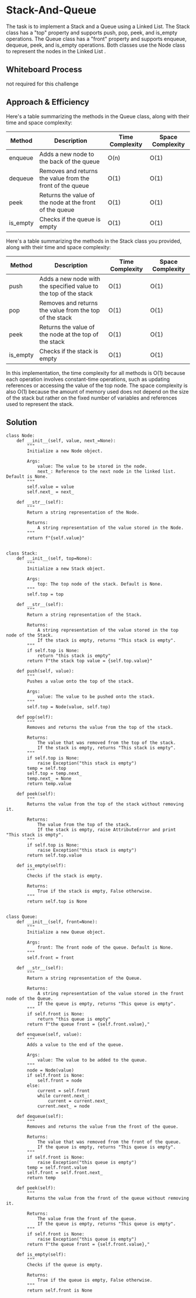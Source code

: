 # Stack-And-Queue
The task is to implement a Stack and a Queue using a Linked List. 
The Stack class has a "top" property and supports push, pop, peek, and is_empty operations. 
The Queue class has a "front" property and supports enqueue, dequeue, peek, and is_empty operations. 
Both classes use the Node class to represent the nodes in the Linked List .

## Whiteboard Process
not required for this challenge

## Approach & Efficiency
Here's a table summarizing the methods in the Queue class, along with their time and space complexity:

| Method   | Description                                                  | Time Complexity | Space Complexity |
|----------|--------------------------------------------------------------|-----------------|------------------|
| enqueue  | Adds a new node to the back of the queue                     | O(n)            | O(1)             |
| dequeue  | Removes and returns the value from the front of the queue    | O(1)            | O(1)             |
| peek     | Returns the value of the node at the front of the queue      | O(1)            | O(1)             |
| is_empty | Checks if the queue is empty                                 | O(1)            | O(1)             |

Here's a table summarizing the methods in the Stack class you provided, along with their time and space complexity:

| Method   | Description                                                  | Time Complexity | Space Complexity |
|----------|--------------------------------------------------------------|-----------------|------------------|
| push     | Adds a new node with the specified value to the top of the stack | O(1)            | O(1)             |
| pop      | Removes and returns the value from the top of the stack       | O(1)            | O(1)             |
| peek     | Returns the value of the node at the top of the stack         | O(1)            | O(1)             |
| is_empty | Checks if the stack is empty                                  | O(1)            | O(1)             |

In this implementation, the time complexity for all methods is O(1) because each operation involves constant-time operations, such as updating references or accessing the value of the top node.
The space complexity is also O(1) because the amount of memory used does not depend on the size of the stack but rather on the fixed number of variables and references used to represent the stack.

## Solution
```
class Node:
    def __init__(self, value, next_=None):
        """
        Initialize a new Node object.

        Args:
            value: The value to be stored in the node.
            next_: Reference to the next node in the linked list. Default is None.
        """
        self.value = value
        self.next_ = next_

    def __str__(self):
        """
        Return a string representation of the Node.

        Returns:
            A string representation of the value stored in the Node.
        """
        return f"{self.value}"


class Stack:
    def __init__(self, top=None):
        """
        Initialize a new Stack object.

        Args:
            top: The top node of the stack. Default is None.
        """
        self.top = top

    def __str__(self):
        """
        Return a string representation of the Stack.

        Returns:
            A string representation of the value stored in the top node of the Stack.
            If the stack is empty, returns "This stack is empty".
        """
        if self.top is None:
            return "this stack is empty"
        return f"the stack top value = {self.top.value}"

    def push(self, value):
        """
        Pushes a value onto the top of the stack.

        Args:
            value: The value to be pushed onto the stack.
        """
        self.top = Node(value, self.top)

    def pop(self):
        """
        Removes and returns the value from the top of the stack.

        Returns:
            The value that was removed from the top of the stack.
            If the stack is empty, returns "This stack is empty".
        """
        if self.top is None:
            raise Exception("this stack is empty")
        temp = self.top
        self.top = temp.next_
        temp.next_ = None
        return temp.value

    def peek(self):
        """
        Returns the value from the top of the stack without removing it.

        Returns:
            The value from the top of the stack.
            If the stack is empty, raise AttributeError and print "This stack is empty".
        """
        if self.top is None:
            raise Exception("this stack is empty")
        return self.top.value

    def is_empty(self):
        """
        Checks if the stack is empty.

        Returns:
            True if the stack is empty, False otherwise.
        """
        return self.top is None


class Queue:
    def __init__(self, front=None):
        """
        Initialize a new Queue object.

        Args:
            front: The front node of the queue. Default is None.
        """
        self.front = front

    def __str__(self):
        """
        Return a string representation of the Queue.

        Returns:
            A string representation of the value stored in the front node of the Queue.
            If the queue is empty, returns "This queue is empty".
        """
        if self.front is None:
            return "this queue is empty"
        return f"the queue front = {self.front.value},"

    def enqueue(self, value):
        """
        Adds a value to the end of the queue.

        Args:
            value: The value to be added to the queue.
        """
        node = Node(value)
        if self.front is None:
            self.front = node
        else:
            current = self.front
            while current.next_:
                current = current.next_
            current.next_ = node

    def dequeue(self):
        """
        Removes and returns the value from the front of the queue.

        Returns:
            The value that was removed from the front of the queue.
            If the queue is empty, returns "This queue is empty".
        """
        if self.front is None:
            raise Exception("this queue is empty")
        temp = self.front.value
        self.front = self.front.next_
        return temp

    def peek(self):
        """
        Returns the value from the front of the queue without removing it.

        Returns:
            The value from the front of the queue.
            If the queue is empty, returns "This queue is empty".
        """
        if self.front is None:
            raise Exception("this queue is empty")
        return f"the queue front = {self.front.value},"

    def is_empty(self):
        """
        Checks if the queue is empty.

        Returns:
            True if the queue is empty, False otherwise.
        """
        return self.front is None
```



